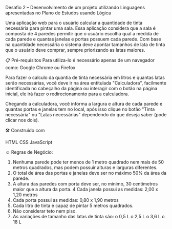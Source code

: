 Desafio 2 – Desenvolvimento de um projeto utilizando Linguagens apresentadas no Plano de Estudos usando Lógica

Uma aplicação web para o usuário calcular a quantidade de tinta
necessária para pintar uma sala. Essa aplicação considera que a sala é
composta de 4 paredes permitir que o usuário escolha qual a medida de cada
parede e quantas janelas e portas possuem cada parede. Com base na quantidade
necessária o sistema deve apontar tamanhos de lata de tinta que o usuário deve
comprar, sempre priorizando as latas maiores. 

📋 Pré-requisitos
Para utiliza-lo é necessário apenas de um navegador como:
Google Chrome ou Firefox

Para fazer o calculo da quantia de tinta necessária em litros e quantas latas serão necessárias, 
você deve ir na área entitulada "Calculadora", facilmente identificada no cabeçalho da página ou 
interagir com o botão na página inicial, ele irá fazer o redirecionamento para a calculadora.

Chegando a calculadora, você informa a largura e altura de cada parede e quantas portas e janelas
tem no local, após isso clique no botão "Tinta necessária" ou "Latas necessárias" dependendo do 
que deseja saber (pode clicar nos dois).


🛠️ Construído com

HTML
CSS
JavaScript

☺ Regras de Negócio:
1. Nenhuma parede pode ter menos de 1 metro quadrado nem mais de 50 metros
quadrados, mas podem possuir alturas e larguras diferentes.
2. O total de área das portas e janelas deve ser no máximo 50% da área da parede.
3. A altura das paredes com porta deve ser, no mínimo, 30 centímetros maior que a
altura da porta.
4 Cada janela possui as medidas: 2,00 x 1,20 metros
5. Cada porta possui as medidas: 0,80 x 1,90 metros
6. Cada litro de tinta é capaz de pintar 5 metros quadrados.
7. Não considerar teto nem piso.
8. As variações de tamanho das latas de tinta são:
o 0,5 L
o 2,5 L
o 3,6 L
o 18 L 

